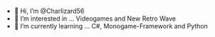 - 👋 Hi, I’m @Charlizard56
- 👀 I’m interested in ... Videogames and New Retro Wave
- 🌱 I’m currently learning ... C#, Monogame-Framework and Python

<!---
Charlizard56/Charlizard56 is a ✨ special ✨ repository because its `README.md` (this file) appears on your GitHub profile.
You can click the Preview link to take a look at your changes.
--->
